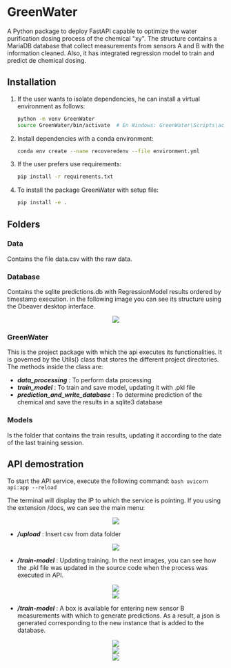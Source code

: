 # GreenWater

A Python package to deploy FastAPI capable to optimize the water purification dosing process of the chemical "xy". The structure contains a MariaDB database that collect measurements from sensors A and B with the information cleaned. Also, it has integrated regression model to train and predict de chemical dosing.


## Installation

1. If the user wants to isolate dependencies, he can install a virtual environment as follows:
    ```bash
    python -m venv GreenWater
    source GreenWater/bin/activate  # En Windows: GreenWater\Scripts\activate
    ```
2. Install dependencies with a conda environment:
    ```bash
    conda env create --name recoveredenv --file environment.yml
    ```
3. If the user prefers use requirements:
    ```bash
    pip install -r requirements.txt
    ```
4. To install the package GreenWater with setup file:
    ```bash
    pip install -e .
    ```


## Folders

### Data
Contains the file data.csv with the raw data.

### Database
Contains the sqlite predictions.db with RegressionModel results ordered by timestamp execution. in the following image you can see its structure using the Dbeaver desktop interface.
<div align="center">
	<img src="https://github.com/user-attachments/assets/8d13f6dc-0db3-4772-9ecd-477d9c7cbb54">
</div>

### GreenWater
This is the project package with which the api executes its functionalities. It is governed by the Utils() class that stores the different project directories. The methods inside the class are:

- ***data_processing*** : To perform data processing
- ***train_model*** : To train and save model, updating it with .pkl file
- ***prediction_and_write_database*** : To determine prediction of the chemical and save the results in a sqlite3 database

### Models
Is the folder that contains the train results, updating it according to the date of the last training session.


## API demostration

To start the API service, execute the following command:
    ```bash
    uvicorn api:app --reload
    ```
    
The terminal will display the IP to which the service is pointing. If you using the extension /docs, we can see the main menu:
<div align="center">
	<img src="https://github.com/user-attachments/assets/d2be775b-0e63-4479-98e9-31ee6c03fe3d">
</div>

- ***/upload*** : Insert csv from data folder
<div align="center">
	<img src="https://github.com/user-attachments/assets/4846d9fa-1caf-4b1a-8cd5-75d2462416ba">
</div>

- ***/train-model*** : Updating training. In the next images, you can see how the .pkl file was updated in the source code when the process was executed in API.
<div align="center">
	<img src="https://github.com/user-attachments/assets/76f9ea9c-eaa8-4131-b51e-14fb6a993867">
</div>
<div align="center">
	<img src="https://github.com/user-attachments/assets/f7a90dcb-56e3-4ed6-8944-dc9057c9eb48">
</div>

- ***/train-model*** : A box is available for entering new sensor B measurements with which to generate predictions. As a result, a json is generated corresponding to the new instance that is added to the database.
<div align="center">
	<img src="https://github.com/user-attachments/assets/bc24ef77-8962-4649-8f02-5ae0f7e82cc6">
</div>
<div align="center">
	<img src="https://github.com/user-attachments/assets/af99add0-b4f1-433b-8567-7648fdcb6b91">
</div>
<div align="center">
	<img src="https://github.com/user-attachments/assets/2947856f-8379-4e2a-8708-343d97160889">
</div>